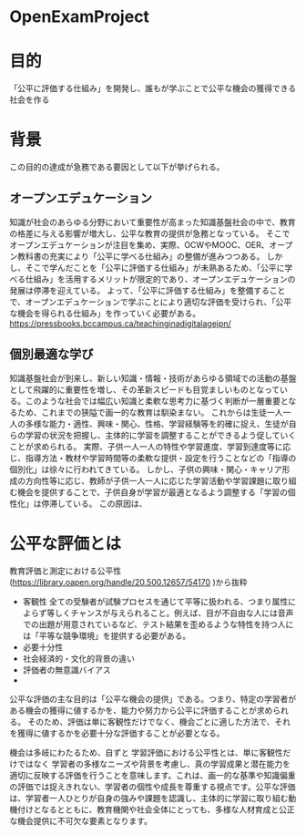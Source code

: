 # OpenExamProject
# 目的
「公平に評価する仕組み」を開発し、誰もが学ぶことで公平な機会の獲得できる社会を作る


# 背景
この目的の達成が急務である要因として以下が挙げられる。
## オープンエデュケーション
知識が社会のあらゆる分野において重要性が高まった知識基盤社会の中で、教育の格差に与える影響が増大し、公平な教育の提供が急務となっている。
そこでオープンエデュケーションが注目を集め、実際、OCWやMOOC、OER、オープン教科書の充実により「公平に学べる仕組み」の整備が進みつつある。
しかし、そこで学んだことを「公平に評価する仕組み」が未熟あるため、「公平に学べる仕組み」を活用するメリットが限定的であり、オープンエデュケーションの発展は停滞を迎えている。
よって、「公平に評価する仕組み」を整備することで、オープンエデュケーションで学ぶことにより適切な評価を受けられ、「公平な機会を得られる仕組み」を作っていく必要がある。
https://pressbooks.bccampus.ca/teachinginadigitalagejpn/
## 個別最適な学び
知識基盤社会が到来し、新しい知識・情報・技術があらゆる領域での活動の基盤として飛躍的に重要性を増し、その革新スピードも目覚ましいものとなっている。このような社会では幅広い知識と柔軟な思考力に基づく判断が一層重要となるため、これまでの狭隘で画一的な教育は馴染まない。
これからは生徒一人一人の多様な能力・適性、興味・関心、性格、学習経験等を的確に捉え、生徒が自らの学習の状況を把握し、主体的に学習を調整することができるよう促していくことが求められる。
実際、子供一人一人の特性や学習進度、学習到達度等に応じ、指導方法・教材や学習時間等の柔軟な提供・設定を行うことなどの「指導の個別化」は徐々に行われてきている。
しかし、子供の興味・関心・キャリア形成の方向性等に応じ、教師が子供一人一人に応じた学習活動や学習課題に取り組む機会を提供することで、子供自身が学習が最適となるよう調整する「学習の個性化」は停滞している。
この原因は、

# 公平な評価とは


教育評価と測定における公平性(https://library.oapen.org/handle/20.500.12657/54170
)から抜粋

- 客観性
  全ての受験者が試験プロセスを通じて平等に扱われる、つまり属性によらず等しくチャンスが与えられること。例えば、目が不自由な人には音声での出題が用意されているなど、テスト結果を歪めるような特性を持つ人には「平等な競争環境」を提供する必要がある。
- 必要十分性
- 社会経済的・文化的背景の違い
- 評価者の無意識バイアス
- 
公平な評価の主な目的は「公平な機会の提供」である。つまり、特定の学習者がある機会の獲得に値するかを、能力や努力から公平に評価することが求められる。
そのため、評価は単に客観性だけでなく、機会ごとに適した方法で、それを獲得に値するかを必要十分な評価することが必要となる。


機会は多岐にわたるため、自ずと
学習評価における公平性とは、単に客観性だけではなく
学習者の多様なニーズや背景を考慮し、真の学習成果と潜在能力を適切に反映する評価を行うことを意味します。これは、画一的な基準や知識偏重の評価では捉えきれない、学習者の個性や成長を尊重する視点です。公平な評価は、学習者一人ひとりが自身の強みや課題を認識し、主体的に学習に取り組む動機付けとなるとともに、教育機関や社会全体にとっても、多様な人材育成と公正な機会提供に不可欠な要素となります。


